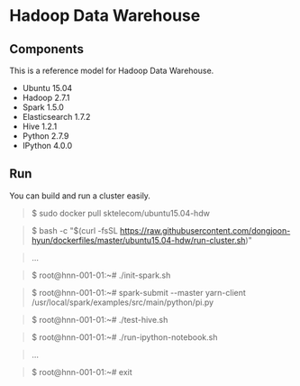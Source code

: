 Hadoop Data Warehouse
====================

Components
----------
This is a reference model for Hadoop Data Warehouse.

* Ubuntu 15.04
* Hadoop 2.7.1
* Spark 1.5.0
* Elasticsearch 1.7.2
* Hive 1.2.1
* Python 2.7.9
* IPython 4.0.0

Run
---
You can build and run a cluster easily.

> $ sudo docker pull sktelecom/ubuntu15.04-hdw

> $ bash -c "$(curl -fsSL https://raw.githubusercontent.com/dongjoon-hyun/dockerfiles/master/ubuntu15.04-hdw/run-cluster.sh)"

> ...

> $ root@hnn-001-01:~# ./init-spark.sh 

> $ root@hnn-001-01:~# spark-submit --master yarn-client /usr/local/spark/examples/src/main/python/pi.py

> $ root@hnn-001-01:~# ./test-hive.sh 

> $ root@hnn-001-01:~# ./run-ipython-notebook.sh

> ...

> $ root@hnn-001-01:~# exit
